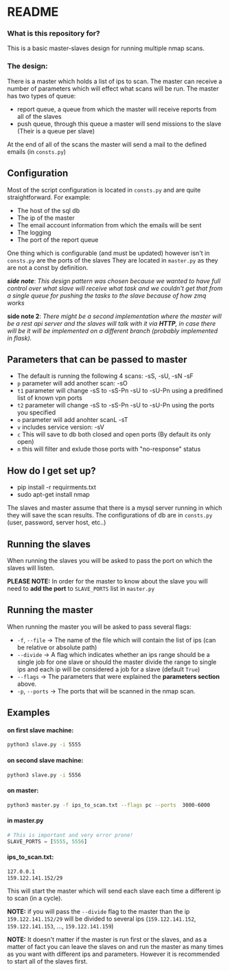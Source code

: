 # README #
### What is this repository for? ###

This is a basic master-slaves design for running multiple nmap scans.
### The design:
There is a master which holds a list of ips to scan.
The master can receive a number of parameters which will effect what scans will be run.
The master has two types of queue:

* report queue, a queue from which the master will receive reports from all of the slaves
* push queue, through this queue a master will send missions to the slave (Their is a queue per slave)

At the end of all of the scans the master will send a mail to the defined emails (in `consts.py`)

## Configuration
Most of the script configuration is located in `consts.py` and are quite straightforward.
For example:
* The host of the sql db
* The ip of the master
* The email account information from which the emails will be sent
* The logging
* The port of the report queue 

One thing which is configurable (and must be updated) however isn't in `consts.py` are the ports of the slaves
They are located in `master.py` as they are not a const by definition.

___side note___: _This design pattern was chosen because we wanted to have full control over what slave
will receive what task and we couldn't get that from a single queue for pushing the tasks to the slave because
of how zmq works_

__side note 2__:  _There might be a second implementation where the master will be a rest api server and the slaves
will talk with it via __HTTP__, in case there will be it will be implemented on a different branch (probably implemented in flask)._


## Parameters that can be passed to master
* The default is running the following 4 scans: -sS, -sU, -sN -sF
* `p` parameter will add another scan: -sO
* `t1` parameter will change -sS to -sS-Pn -sU to -sU-Pn using a predifined list of known vpn ports 
* `t2` parameter will change -sS to -sS-Pn -sU to -sU-Pn using the ports you specified
* `o` parameter will add anohter scanL -sT
* `v` includes service version: -sV
* `c` This will save to db both closed and open ports (By default its only open)
* `n` this will filter and exlude those ports with "no-response" status

## How do I get set up?
* pip install -r requirments.txt
* sudo apt-get install nmap

The slaves and master assume that there is a mysql server running in which they will save the scan results.
The configurations of db are in `consts.py` (user, password, server host, etc..)

## Running the slaves
When running the slaves you will be asked to pass the port on which the slaves will listen.

**PLEASE NOTE:** In order for the master to know about the slave you will need to **add the port** to `SLAVE_PORTS` list in `master.py`

## Running the master
When running the master you will be asked to pass several flags:

* `-f`, `--file` -> The name of the file which will contain the list of ips (can be relative or absolute path)
* `--divide` -> A flag which indicates whether an ips range should be a single job for one slave or should the master divide the range to single ips and each ip will be considered a job for a slave (default `True`)
* `--flags` -> The parameters that were explained the __parameters section__ above.
* `-p`, `--ports` -> The ports that will be scanned in the nmap scan.

## Examples
#### on first slave machine: 
```bash
python3 slave.py -i 5555
```
#### on second slave machine:
```bash
python3 slave.py -i 5556
```
#### on master: 
```bash
python3 master.py -f ips_to_scan.txt --flags pc --ports  3000-6000
```

#### in master.py 
```python
# This is important and very error prone!
SLAVE_PORTS = [5555, 5556]
```

#### ips_to_scan.txt:
```bash
127.0.0.1
159.122.141.152/29
```

This will start the master which will send each slave each time a different ip to scan (in a cycle).

__NOTE:__ if you will pass the `--divide` flag to the master than the ip `159.122.141.152/29` will be
divided to several ips (`159.122.141.152`, `159.122.141.153`, ..., `159.122.141.159`)

__NOTE:__ It doesn't matter if the master is run first or the slaves, and as a matter of fact you can leave the slaves on and run the master
as many times as you want with different ips and parameters. However it is recommended to start all of the slaves first.

